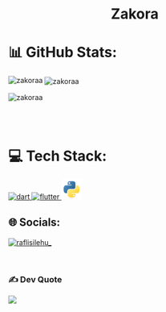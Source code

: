 <h1 align="center">Zakora</h1>

# 📊 GitHub Stats:
<p><img align="left" src="https://github-readme-stats.vercel.app/api/top-langs?username=zakoraa&show_icons=true&theme=dark&locale=en&layout=compact" alt="zakoraa" /></p>

<p>&nbsp;<img align="center" src="https://github-readme-stats.vercel.app/api?username=zakoraa&show_icons=true&theme=dark&locale=en" alt="zakoraa" /></p>

<p><img align="center" src="https://github-readme-streak-stats.herokuapp.com/?user=zakoraa&theme=dark" alt="zakoraa" /></p>

</br>
</br>

# 💻 Tech Stack:
<p align="left"> <a href="https://dart.dev" target="_blank" rel="noreferrer"> <img src="https://www.vectorlogo.zone/logos/dartlang/dartlang-icon.svg" alt="dart" width="40" height="40"/> </a> <a href="https://flutter.dev" target="_blank" rel="noreferrer"> <img src="https://www.vectorlogo.zone/logos/flutterio/flutterio-icon.svg" alt="flutter" width="40" height="40"/> </a> <a href="https://www.python.org" target="_blank" rel="noreferrer"> <img src="https://raw.githubusercontent.com/devicons/devicon/master/icons/python/python-original.svg" alt="python" width="40" height="40"/> </a> </p>


## 🌐 Socials:
<p align="left">
<a href="https://instagram.com/raflisilehu_" target="blank"><img align="center" src="https://raw.githubusercontent.com/rahuldkjain/github-profile-readme-generator/master/src/images/icons/Social/instagram.svg" alt="raflisilehu_" height="30" width="40" /></a>
</p>

</br>

### ✍️ Dev Quote
![](https://quotes-github-readme.vercel.app/api?type=horizontal&theme=radical)


<!-- Proudly created with GPRM ( https://gprm.itsvg.in ) -->
